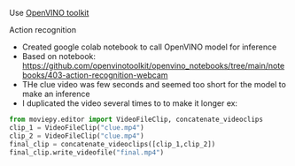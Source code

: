 Use [OpenVINO toolkit](https://github.com/openvinotoolkit)


Action recognition
- Created google colab notebook to call OpenVINO model for inference
- Based on notebook: https://github.com/openvinotoolkit/openvino_notebooks/tree/main/notebooks/403-action-recognition-webcam
- THe clue video was few seconds and seemed too short for the model to make an inference
- I duplicated the video several times to to make it longer ex:

```python
from moviepy.editor import VideoFileClip, concatenate_videoclips
clip_1 = VideoFileClip("clue.mp4")
clip_2 = VideoFileClip("clue.mp4")
final_clip = concatenate_videoclips([clip_1,clip_2])
final_clip.write_videofile("final.mp4")
```